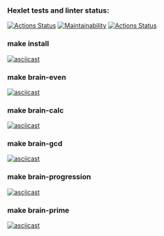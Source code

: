 ### Hexlet tests and linter status:
[![Actions Status](https://github.com/mbaray/php-project-lvl1/workflows/hexlet-check/badge.svg)](https://github.com/mbaray/php-project-lvl1/actions)
[![Maintainability](https://api.codeclimate.com/v1/badges/f925f12fdee9a08afe26/maintainability)](https://codeclimate.com/github/mbaray/php-project-lvl1/maintainability)
[![Actions Status](https://github.com/mbaray/php-project-lvl1/workflows/lint-check/badge.svg)](https://github.com/mbaray/php-project-lvl1/actions)
### make install
[![asciicast](https://asciinema.org/a/vSLdgdwrLmh7RjxxNZNzVUplz.svg)](https://asciinema.org/a/vSLdgdwrLmh7RjxxNZNzVUplz)
### make brain-even
[![asciicast](https://asciinema.org/a/xBSfGzecUVDphvEMgGyvSgMzy.svg)](https://asciinema.org/a/xBSfGzecUVDphvEMgGyvSgMzy)
### make brain-calc
[![asciicast](https://asciinema.org/a/mQ0dLmDVLOTOT6AZ3MdlLMGcG.svg)](https://asciinema.org/a/mQ0dLmDVLOTOT6AZ3MdlLMGcG)
### make brain-gcd
[![asciicast](https://asciinema.org/a/NGpP0J8NR4pObQWYf1neFO9sU.svg)](https://asciinema.org/a/NGpP0J8NR4pObQWYf1neFO9sU)
### make brain-progression
[![asciicast](https://asciinema.org/a/R3WFG8XKaHRK59sSVDR0QKE9J.svg)](https://asciinema.org/a/R3WFG8XKaHRK59sSVDR0QKE9J)
### make brain-prime
[![asciicast](https://asciinema.org/a/49zjAUb0vuWVvGqS8UBRh2DJL.svg)](https://asciinema.org/a/49zjAUb0vuWVvGqS8UBRh2DJL)
